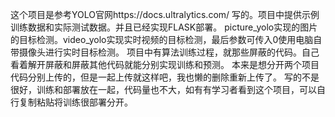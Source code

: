 这个项目是参考YOLO官网https://docs.ultralytics.com/ 写的。项目中提供示例训练数据和实际测试数据。并且已经实现FLASK部署。
picture_yolo实现的图片的目标检测。video_yolo实现实时视频的目标检测，最后参数可传入0使用电脑自带摄像头进行实时目标检测。
项目中有算法训练过程，就那些屏蔽的代码。自己看着解开屏蔽和屏蔽其他代码就能分别实现训练和预测。
本来是想分开两个项目代码分别上传的，但是一起上传就这样吧，我也懒的删除重新上传了。
写的不是很好，训练和部署放在一起，代码量也不大，如有有学习者看到这个项目，可以自行复制粘贴将训练很部署分开。
